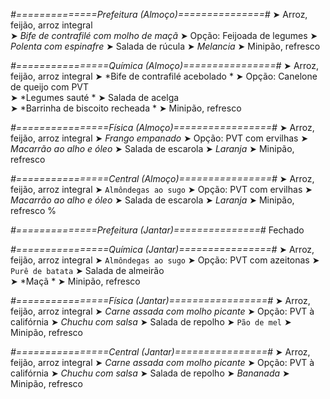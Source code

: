 
*#==============Prefeitura (Almoço)===============#*
➤ Arroz, feijão, arroz integral  
➤ *Bife de contrafilé com molho de maçã*
➤ Opção: Feijoada de legumes
➤ *Polenta com espinafre*
➤ Salada de rúcula
➤ *Melancia*
➤ Minipão, refresco

*#================Química (Almoço)================#*
➤ Arroz, feijão, arroz integral
➤ *Bife de contrafilé acebolado *
➤ Opção: Canelone de queijo com PVT  
➤ *Legumes sauté *
➤ Salada de acelga  
➤ *Barrinha de biscoito recheada *
➤ Minipão, refresco

*#================Física (Almoço)=================#*
➤ Arroz, feijão, arroz integral
➤ *Frango empanado*
➤ Opção: PVT com ervilhas
➤ *Macarrão ao alho e óleo*
➤ Salada de escarola
➤ *Laranja*
➤ Minipão, refresco

*#================Central (Almoço)================#*
➤ Arroz, feijão, arroz integral
➤ `Almôndegas ao sugo`
➤ Opção: PVT com ervilhas
➤ *Macarrão ao alho e óleo*
➤ Salada de escarola
➤ *Laranja*
➤ Minipão, refresco
%

*#==============Prefeitura (Jantar)===============#*
Fechado

*#================Química (Jantar)================#*
➤ Arroz, feijão, arroz integral
➤ `Almôndegas ao sugo`
➤ Opção: PVT com azeitonas 
➤ `Purê de batata`
➤ Salada de almeirão    
➤ *Maçã *
➤ Minipão, refresco

*#================Física (Jantar)=================#*
➤ Arroz, feijão, arroz integral
➤ *Carne assada com molho picante*
➤ Opção: PVT à califórnia
➤ *Chuchu com salsa*
➤ Salada de repolho
➤ `Pão de mel`
➤ Minipão, refresco

*#================Central (Jantar)================#*
➤ Arroz, feijão, arroz integral
➤ *Carne assada com molho picante*
➤ Opção: PVT à califórnia
➤ *Chuchu com salsa*
➤ Salada de repolho
➤ *Bananada*
➤ Minipão, refresco

